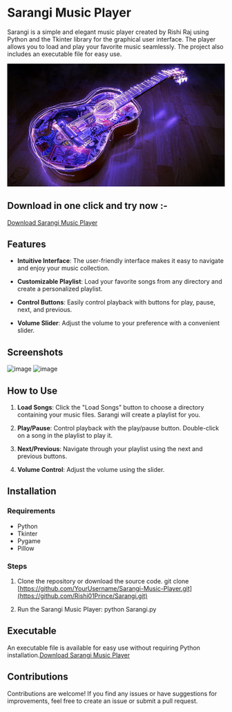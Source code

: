 # Sarangi Music Player

Sarangi is a simple and elegant music player created by Rishi Raj using Python and the Tkinter library for the graphical user interface. The player allows you to load and play your favorite music seamlessly. The project also includes an executable file for easy use.

![Sarangi Music Player](Rishi_Music_Images/Center_Photo2.jpg)

## Download in one click and try now :-
[Download Sarangi Music Player](https://github.com/Rishi01Prince/Sarangi/raw/main/Sarangi.exe)

## Features

- **Intuitive Interface**: The user-friendly interface makes it easy to navigate and enjoy your music collection.

- **Customizable Playlist**: Load your favorite songs from any directory and create a personalized playlist.

- **Control Buttons**: Easily control playback with buttons for play, pause, next, and previous.

- **Volume Slider**: Adjust the volume to your preference with a convenient slider.

## Screenshots

![image](https://github.com/Rishi01Prince/Sarangi/assets/117525650/03208472-0e86-4bb0-a8bc-3be357545c16)
![image](https://github.com/Rishi01Prince/Sarangi/assets/117525650/02daaa45-d0a5-4920-a5fa-86f43e21c29d)



## How to Use

1. **Load Songs**: Click the "Load Songs" button to choose a directory containing your music files. Sarangi will create a playlist for you.

2. **Play/Pause**: Control playback with the play/pause button. Double-click on a song in the playlist to play it.

3. **Next/Previous**: Navigate through your playlist using the next and previous buttons.

4. **Volume Control**: Adjust the volume using the slider.

## Installation

### Requirements
- Python
- Tkinter
- Pygame
- Pillow

### Steps

1. Clone the repository or download the source code.
git clone [https://github.com/YourUsername/Sarangi-Music-Player.git](https://github.com/Rishi01Prince/Sarangi.git)

2. Run the Sarangi Music Player:
python Sarangi.py

## Executable
An executable file is available for easy use without requiring Python installation.[Download Sarangi Music Player](https://github.com/Rishi01Prince/Sarangi/raw/main/Sarangi.exe)

## Contributions
Contributions are welcome! If you find any issues or have suggestions for improvements, feel free to create an issue or submit a pull request.


